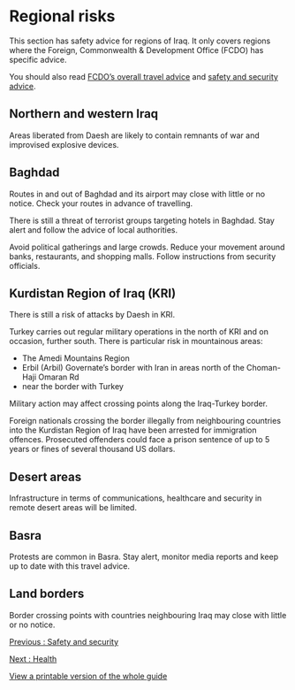 # Regional risks

This section has safety advice for regions of Iraq. It only covers regions where the Foreign, Commonwealth & Development Office (FCDO) has specific advice.

You should also read [FCDO’s overall travel advice](/foreign-travel-advice/iraq) and [safety and security advice](/foreign-travel-advice/iraq/safety-and-security).

## Northern and western Iraq

Areas liberated from Daesh are likely to contain remnants of war and improvised explosive devices.

## Baghdad

Routes in and out of Baghdad and its airport may close with little or no notice. Check your routes in advance of travelling.

There is still a threat of terrorist groups targeting hotels in Baghdad. Stay alert and follow the advice of local authorities.

Avoid political gatherings and large crowds. Reduce your movement around banks, restaurants, and shopping malls. Follow instructions from security officials.

## Kurdistan Region of Iraq (KRI)

There is still a risk of attacks by Daesh in KRI.

Turkey carries out regular military operations in the north of KRI and on occasion, further south. There is particular risk in mountainous areas:

* The Amedi Mountains Region
* Erbil (Arbil) Governate’s border with Iran in areas north of the Choman-Haji Omaran Rd
* near the border with Turkey

Military action may affect crossing points along the Iraq-Turkey border.

Foreign nationals crossing the border illegally from neighbouring countries into the Kurdistan Region of Iraq have been arrested for immigration offences. Prosecuted offenders could face a prison sentence of up to 5 years or fines of several thousand US dollars.

## Desert areas

Infrastructure in terms of communications, healthcare and security in remote desert areas will be limited.

## Basra

Protests are common in Basra. Stay alert, monitor media reports and keep up to date with this travel advice.

## Land borders

Border crossing points with countries neighbouring Iraq may close with little or no notice.

[Previous
:
Safety and security](/foreign-travel-advice/iraq/safety-and-security)

[Next
:
Health](/foreign-travel-advice/iraq/health)

[View a printable version of the whole guide](/foreign-travel-advice/iraq/print)